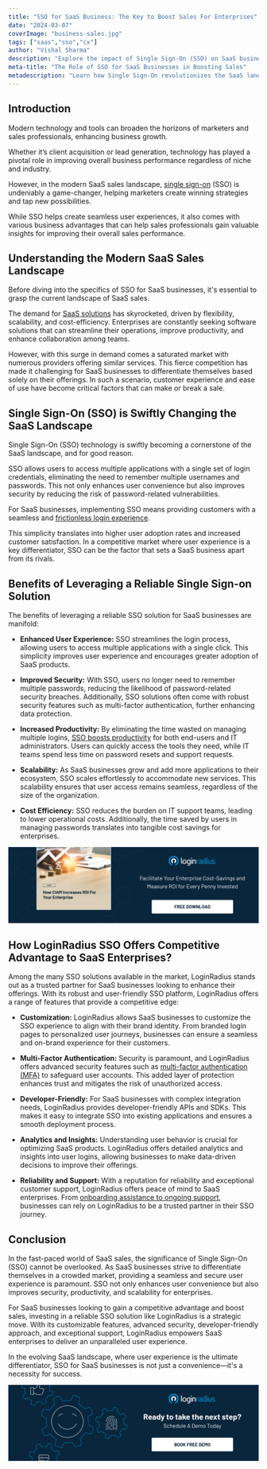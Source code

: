 ```yaml
---
title: "SSO for SaaS Business: The Key to Boost Sales For Enterprises"
date: "2024-03-07"
coverImage: "business-sales.jpg"
tags: ["saas","sso","cx"]
author: "Vishal Sharma"
description: "Explore the impact of Single Sign-On (SSO) on SaaS businesses, from enhancing user experiences to improving sales performance. Discover the benefits of SSO and how LoginRadius stands out as a reliable solution for enterprises seeking a competitive edge."
meta-title: "The Role of SSO for SaaS Businesses in Boosting Sales"
metadescription: "Learn how Single Sign-On revolutionizes the SaaS landscape, improves user experiences, and drives enterprise sales growth. Discover SSO's advantages."
---
```


## Introduction

Modern technology and tools can broaden the horizons of marketers and sales professionals, enhancing business growth.

Whether it’s client acquisition or lead generation, technology has played a pivotal role in improving overall business performance regardless of niche and industry. 

However, in the modern SaaS sales landscape, [single sign-on](https://www.loginradius.com/blog/identity/what-is-single-sign-on/) (SSO) is undeniably a game-changer, helping marketers create winning strategies and tap new possibilities. 

While SSO helps create seamless user experiences, it also comes with various business advantages that can help sales professionals gain valuable insights for improving their overall sales performance. 

## Understanding the Modern SaaS Sales Landscape

Before diving into the specifics of SSO for SaaS businesses, it's essential to grasp the current landscape of SaaS sales. 

The demand for [SaaS solutions](https://www.loginradius.com/single-sign-on/) has skyrocketed, driven by flexibility, scalability, and cost-efficiency. Enterprises are constantly seeking software solutions that can streamline their operations, improve productivity, and enhance collaboration among teams.

However, with this surge in demand comes a saturated market with numerous providers offering similar services. This fierce competition has made it challenging for SaaS businesses to differentiate themselves based solely on their offerings. In such a scenario, customer experience and ease of use have become critical factors that can make or break a sale.

## Single Sign-On (SSO) is Swiftly Changing the SaaS Landscape

Single Sign-On (SSO) technology is swiftly becoming a cornerstone of the SaaS landscape, and for good reason. 

SSO allows users to access multiple applications with a single set of login credentials, eliminating the need to remember multiple usernames and passwords. This not only enhances user convenience but also improves security by reducing the risk of password-related vulnerabilities.

For SaaS businesses, implementing SSO means providing customers with a seamless and [frictionless login experience](https://www.loginradius.com/blog/growth/4-tips-secure-frictionless-ux/). 

This simplicity translates into higher user adoption rates and increased customer satisfaction. In a competitive market where user experience is a key differentiator, SSO can be the factor that sets a SaaS business apart from its rivals.

## Benefits of Leveraging a Reliable Single Sign-on Solution

The benefits of leveraging a reliable SSO solution for SaaS businesses are manifold:

* **Enhanced User Experience:** SSO streamlines the login process, allowing users to access multiple applications with a single click. This simplicity improves user experience and encourages greater adoption of SaaS products.

* **Improved Security:** With SSO, users no longer need to remember multiple passwords, reducing the likelihood of password-related security breaches. Additionally, SSO solutions often come with robust security features such as multi-factor authentication, further enhancing data protection.

* **Increased Productivity:** By eliminating the time wasted on managing multiple logins, [SSO boosts productivity](https://www.loginradius.com/blog/identity/benefits-single-sign-on-sso/) for both end-users and IT administrators. Users can quickly access the tools they need, while IT teams spend less time on password resets and support requests.

* **Scalability:** As SaaS businesses grow and add more applications to their ecosystem, SSO scales effortlessly to accommodate new services. This scalability ensures that user access remains seamless, regardless of the size of the organization.

* **Cost Efficiency:** SSO reduces the burden on IT support teams, leading to lower operational costs. Additionally, the time saved by users in managing passwords translates into tangible cost savings for enterprises.

[![GD-ciam-increases-roi](GD-ciam-increases-roi.png)](https://www.loginradius.com/resource/how-ciam-increases-roi-for-your-enterprise/)

## How LoginRadius SSO Offers Competitive Advantage to SaaS Enterprises?

Among the many SSO solutions available in the market, LoginRadius stands out as a trusted partner for SaaS businesses looking to enhance their offerings. With its robust and user-friendly SSO platform, LoginRadius offers a range of features that provide a competitive edge:

* **Customization:** LoginRadius allows SaaS businesses to customize the SSO experience to align with their brand identity. From branded login pages to personalized user journeys, businesses can ensure a seamless and on-brand experience for their customers.

* **Multi-Factor Authentication:** Security is paramount, and LoginRadius offers advanced security features such as [multi-factor authentication (MFA)](https://www.loginradius.com/multi-factor-authentication/) to safeguard user accounts. This added layer of protection enhances trust and mitigates the risk of unauthorized access.

* **Developer-Friendly:** For SaaS businesses with complex integration needs, LoginRadius provides developer-friendly APIs and SDKs. This makes it easy to integrate SSO into existing applications and ensures a smooth deployment process.

* **Analytics and Insights:** Understanding user behavior is crucial for optimizing SaaS products. LoginRadius offers detailed analytics and insights into user logins, allowing businesses to make data-driven decisions to improve their offerings.

* **Reliability and Support:** With a reputation for reliability and exceptional customer support, LoginRadius offers peace of mind to SaaS enterprises. From [onboarding assistance to ongoing support](https://www.loginradius.com/blog/growth/smooth-onboarding-positive-user-impression/), businesses can rely on LoginRadius to be a trusted partner in their SSO journey.

## Conclusion

In the fast-paced world of SaaS sales, the significance of Single Sign-On (SSO) cannot be overlooked. As SaaS businesses strive to differentiate themselves in a crowded market, providing a seamless and secure user experience is paramount. SSO not only enhances user convenience but also improves security, productivity, and scalability for enterprises.

For SaaS businesses looking to gain a competitive advantage and boost sales, investing in a reliable SSO solution like LoginRadius is a strategic move. With its customizable features, advanced security, developer-friendly approach, and exceptional support, LoginRadius empowers SaaS enterprises to deliver an unparalleled user experience.

In the evolving SaaS landscape, where user experience is the ultimate differentiator, SSO for SaaS businesses is not just a convenience—it's a necessity for success.

[![book-a-demo-loginradius](../../assets/book-a-demo-loginradius.png)](https://www.loginradius.com/contact-us?utm_source=blog&utm_medium=web&utm_campaign=sso-saas-business-sales)
